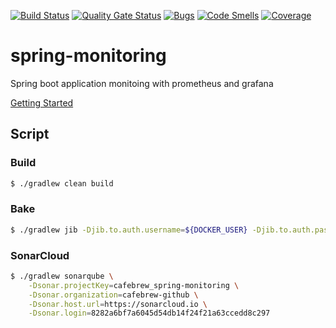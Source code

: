 [![Build Status](https://travis-ci.com/cafebrew/spring-monitoring.svg?branch=master)](https://travis-ci.com/cafebrew/spring-monitoring)
[![Quality Gate Status](https://sonarcloud.io/api/project_badges/measure?project=cafebrew_spring-monitoring&metric=alert_status)](https://sonarcloud.io/dashboard?id=cafebrew_spring-monitoring)
[![Bugs](https://sonarcloud.io/api/project_badges/measure?project=cafebrew_spring-monitoring&metric=bugs)](https://sonarcloud.io/dashboard?id=cafebrew_spring-monitoring)
[![Code Smells](https://sonarcloud.io/api/project_badges/measure?project=cafebrew_spring-monitoring&metric=code_smells)](https://sonarcloud.io/dashboard?id=cafebrew_spring-monitoring)
[![Coverage](https://sonarcloud.io/api/project_badges/measure?project=cafebrew_spring-monitoring&metric=coverage)](https://sonarcloud.io/dashboard?id=cafebrew_spring-monitoring)

# spring-monitoring
Spring boot application monitoing with prometheus and grafana

[Getting Started](https://github.com/cafebrew/spring-with-docker/blob/master/HELP.md)

## Script

### Build  

```bash
$ ./gradlew clean build
```

### Bake 

```bash
$ ./gradlew jib -Djib.to.auth.username=${DOCKER_USER} -Djib.to.auth.password=${DOCKER_PASS}
```

### SonarCloud

```bash
$ ./gradlew sonarqube \
    -Dsonar.projectKey=cafebrew_spring-monitoring \
    -Dsonar.organization=cafebrew-github \
    -Dsonar.host.url=https://sonarcloud.io \
    -Dsonar.login=8282a6bf7a6045d54db14f24f21a63ccedd8c297
```